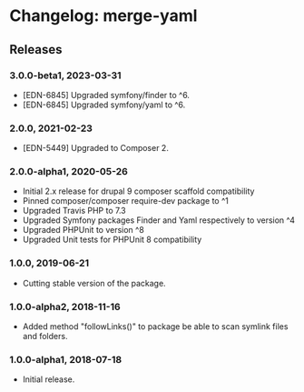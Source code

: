 # Changelog: merge-yaml

## Releases

### 3.0.0-beta1, 2023-03-31
- [EDN-6845] Upgraded symfony/finder to ^6.
- [EDN-6845] Upgraded symfony/yaml to ^6.

### 2.0.0, 2021-02-23
- [EDN-5449] Upgraded to Composer 2.

### 2.0.0-alpha1, 2020-05-26
- Initial 2.x release for drupal 9 composer scaffold compatibility
- Pinned composer/composer require-dev package to ^1
- Upgraded Travis PHP to 7.3
- Upgraded Symfony packages Finder and Yaml respectively to version ^4
- Upgraded PHPUnit to version ^8
- Upgraded Unit tests for PHPUnit 8 compatibility

### 1.0.0, 2019-06-21
- Cutting stable version of the package.

### 1.0.0-alpha2, 2018-11-16
- Added method "followLinks()" to package be able to scan symlink files and folders.

### 1.0.0-alpha1, 2018-07-18
- Initial release.
